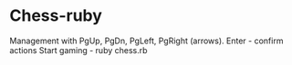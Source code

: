 # Chess-ruby
Management with PgUp, PgDn, PgLeft, PgRight (arrows). Enter - confirm actions
Start gaming - ruby chess.rb
